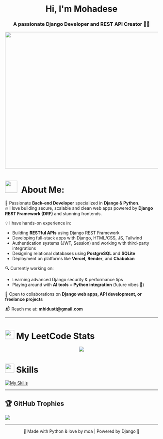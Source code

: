 <h1 align="center">
  Hi, I'm Mohadese

</h1>

<h3 align="center">A passionate Django Developer and REST API Creator 🐍✨</h3>

<p align="center">
  <img src="https://i.imgur.com/GDePScu.gif" height="450" width="550" />
</p>


# <img src="https://github.com/Anmol-Baranwal/Cool-GIFs-For-GitHub/assets/74038190/2c0eef4b-7b75-42bd-9722-4bea97a2d532" width="40">&nbsp; About Me:

🚀 Passionate **Back-end Developer** specialized in **Django & Python**.  
🔥 I love building secure, scalable and clean web apps powered by **Django REST Framework (DRF)** and stunning frontends.

💡 I have hands-on experience in:
- Building **RESTful APIs** using Django REST Framework  
- Developing full-stack apps with Django, HTML/CSS, JS, Tailwind  
- Authentication systems (JWT, Session) and working with third-party integrations  
- Designing relational databases using **PostgreSQL** and **SQLite**  
- Deployment on platforms like **Vercel**, **Render**, and **Chabokan**

🔍 Currently working on:
- Learning advanced Django security & performance tips  
- Playing around with **AI tools + Python integration** (future vibes 🤖)

💼 Open to collaborations on **Django web apps, API development, or freelance projects**

📬 Reach me at: **mhidusti@gmail.com**

---
<h1 align="left"> <img src="https://media.giphy.com/media/iY8CRBdQXODJSCERIr/giphy.gif" width="30"> My LeetCode Stats</h1>
<p align="center">
  <img src="https://leetcard.jacoblin.cool/mhidusti?animation=true" />
</p>



<h1 align="left"> <img src="https://media2.giphy.com/media/QssGEmpkyEOhBCb7e1/giphy.gif?cid=ecf05e47a0n3gi1bfqntqmob8g9aid1oyj2wr3ds3mg700bl&rid=giphy.gif" width ="30"> Skills</h1>

[![My Skills](https://skillicons.dev/icons?i=python,django,fastapi,html,css,tailwind,js,react,postgres,mysql,sqlite,git,github,figma,vscode&perline=9)](https://skillicons.dev)

---

## 🏆 GitHub Trophies

![](https://github-profile-trophy.vercel.app/?username=your-github-username&theme=radical&no-frame=false&no-bg=true&margin-w=4)

---

<p align="center">
  💖 Made with Python & love by moa | Powered by Django 🐍
</p>

